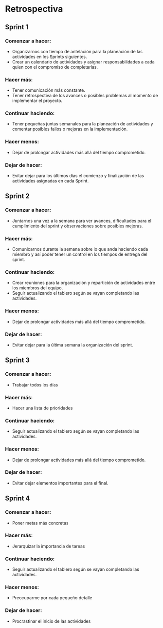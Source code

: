 <h1>Retrospectiva</h1>

<h2>Sprint 1</h2>

<h3>Comenzar a hacer:</h3>
<ul>
    <li>Organizarnos con tiempo de antelación para la planeación de las actividades en los Sprints siguientes.</li>
    <li>Crear un calendario de actividades y asignar responsabilidades a cada quien con el compromiso de completarlas.</li>
</ul>

<h3>Hacer más:</h3>
  <ul>  
    <li>Tener comunicación más constante.</li>
    <li>Tener retrospectiva de los avances o posibles problemas al momento de implementar el proyecto.</li>
</ul>

<h3>Continuar haciendo:</h3>
<ul>
  <li>Tener pequeñas juntas semanales para la planeación de actividades y comentar posibles fallos o mejoras en la implementación.</li>
</ul>

<h3>Hacer menos:</h3>
<ul>
    <li>Dejar de prolongar actividades más allá del tiempo comprometido.</li>
</ul>

<h3>Dejar de hacer:</h3>
<ul>
    <li>Evitar dejar para los últimos días el comienzo y finalización de las actividades asignadas en cada Sprint.</li>
</ul>

<h2>Sprint 2</h2>

<h3>Comenzar a hacer:</h3>
<ul>
    <li>Juntarnos una vez a la semana para ver avances, dificultades para el cumplimiento del sprint y observaciones sobre posibles mejoras.</li>
</ul>

<h3>Hacer más:</h3>
  <ul>  
    <li>Comunicarnos durante la semana sobre lo que anda haciendo cada miembro y así poder tener un control en los tiempos de entrega del sprint.</li>
</ul>

<h3>Continuar haciendo:</h3>
<ul>
  <li>Crear reuniones para la organización y repartición de actividades entre los miembros del equipo.</li>
  <li>Seguir actualizando el tablero según se vayan completando las actividades.</li>
</ul>

<h3>Hacer menos:</h3>
<ul>
    <li>Dejar de prolongar actividades más allá del tiempo comprometido.</li>
</ul>

<h3>Dejar de hacer:</h3>
<ul>
    <li>Evitar dejar para la última semana la organización del sprint.</li>
</ul>

<h2>Sprint 3</h2>

<h3>Comenzar a hacer:</h3>
<ul>
    <li>Trabajar todos los días</li>
</ul>

<h3>Hacer más:</h3>
  <ul>  
    <li>Hacer una lista de prioridades</li>
</ul>

<h3>Continuar haciendo:</h3>
<ul>
  <li>Seguir actualizando el tablero según se vayan completando las actividades.</li>
</ul>

<h3>Hacer menos:</h3>
<ul>
    <li>Dejar de prolongar actividades más allá del tiempo comprometido.</li>
</ul>

<h3>Dejar de hacer:</h3>
<ul>
    <li>Evitar dejar elementos importantes para el final.</li>
</ul>

<h2>Sprint 4</h2>

<h3>Comenzar a hacer:</h3>
<ul>
    <li>Poner metas más concretas</li>
</ul>

<h3>Hacer más:</h3>
  <ul>  
    <li>Jerarquizar la importancia de tareas</li>
</ul>

<h3>Continuar haciendo:</h3>
<ul>
  <li>Seguir actualizando el tablero según se vayan completando las actividades.</li>
</ul>

<h3>Hacer menos:</h3>
<ul>
    <li>Preocuparme por cada pequeño detalle</li>
</ul>

<h3>Dejar de hacer:</h3>
<ul>
    <li>Procrastinar el inicio de las actividades</li>
</ul>